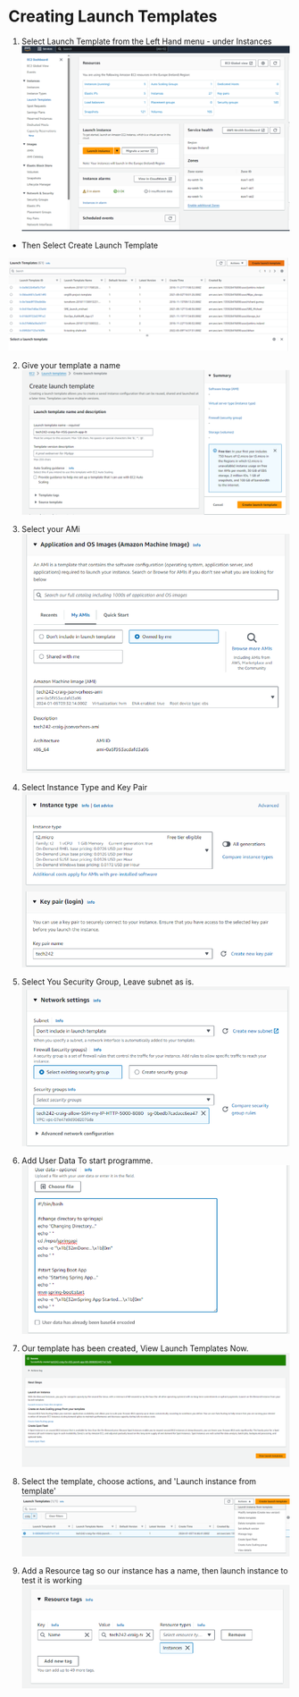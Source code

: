 # Creating Launch Templates

1. Select Launch Template from the Left Hand menu - under Instances
![Launch Template](<../ASG Screenshots/Launch Templates/Screenshot 2024-01-05 143925.png>)

- Then Select Create Launch Template<br>

![Create Template](<../ASG Screenshots/Launch Templates/Screenshot 2024-01-05 143940.png>)

2. Give your template a name <br>
![Name](<../ASG Screenshots/Launch Templates/Screenshot 2024-01-05 144103.png>)

3. Select your AMi<br>
![AMI](<../ASG Screenshots/Launch Templates/Screenshot 2024-01-05 144214.png>)

4. Select Instance Type and Key Pair<br>
![Key Pair](<../ASG Screenshots/Launch Templates/Screenshot 2024-01-05 144322.png>) 

5. Select You Security Group, Leave subnet as is.<br>
![SG](<../ASG Screenshots/Launch Templates/Screenshot 2024-01-05 144431.png>)

6. Add User Data To start programme.<br>
![User Data](<../ASG Screenshots/Launch Templates/Screenshot 2024-01-05 144526.png>)

7. Our template has been created, View Launch Templates Now.<br>
![Created](<../ASG Screenshots/Launch Templates/Screenshot 2024-01-05 144725.png>)

8. Select the template, choose actions, and 'Launch instance from template'<br>
![Instance from template](<../ASG Screenshots/Launch Templates/Screenshot 2024-01-05 144915.png>)

9. Add a Resource tag so our instance has a name, then launch instance to test it is working<br>
![Resource Tag](<../ASG Screenshots/Launch Templates/Screenshot 2024-01-05 145055.png>)